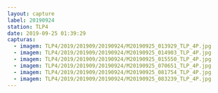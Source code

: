 ```yaml
---
layout: capture
label: 20190924
station: TLP4
date: 2019-09-25 01:39:29
capturas:
  - imagem: TLP4/2019/201909/20190924/M20190925_013929_TLP_4P.jpg
  - imagem: TLP4/2019/201909/20190924/M20190925_014903_TLP_4P.jpg
  - imagem: TLP4/2019/201909/20190924/M20190925_015550_TLP_4P.jpg
  - imagem: TLP4/2019/201909/20190924/M20190925_070651_TLP_4P.jpg
  - imagem: TLP4/2019/201909/20190924/M20190925_081754_TLP_4P.jpg
  - imagem: TLP4/2019/201909/20190924/M20190925_083239_TLP_4P.jpg
---
```

